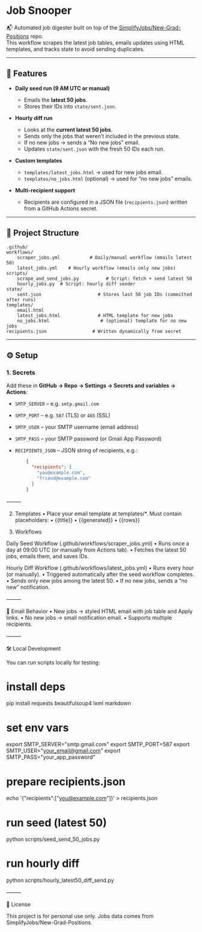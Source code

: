 # Job Snooper

📬 Automated job digester built on top of the [SimplifyJobs/New-Grad-Positions](https://github.com/SimplifyJobs/New-Grad-Positions) repo.  
This workflow scrapes the latest job tables, emails updates using HTML templates, and tracks state to avoid sending duplicates.

---

## 🚀 Features

- **Daily seed run (9 AM UTC or manual)**  
  - Emails the **latest 50 jobs**.  
  - Stores their IDs into `state/sent.json`.  

- **Hourly diff run**  
  - Looks at the **current latest 50 jobs**.  
  - Sends only the jobs that weren’t included in the previous state.  
  - If no new jobs → sends a “No new jobs” email.  
  - Updates `state/sent.json` with the fresh 50 IDs each run.  

- **Custom templates**  
  - `templates/latest_jobs.html` → used for new jobs email.  
  - `templates/no_jobs.html` (optional) → used for “no new jobs” emails.  

- **Multi-recipient support**  
  - Recipients are configured in a JSON file (`recipients.json`) written from a GitHub Actions secret.  

---

## 📂 Project Structure

    .github/
    workflows/
        scraper_jobs.yml           # Daily/manual workflow (emails latest 50)
        latest_jobs.yml    # Hourly workflow (emails only new jobs)
    scripts/
        scrape_and_send_jobs.py          # Script: fetch + send latest 50
        hourly_jobs.py  # Script: hourly diff sender
    state/
        sent.json                     # Stores last 50 job IDs (committed after runs)
    templates/
        email.html
        latest_jobs.html              # HTML template for new jobs
        no_jobs.html                   # (optional) template for no new jobs
    recipients.json                 # Written dynamically from secret

---

## ⚙️ Setup

### 1. Secrets

Add these in **GitHub → Repo → Settings → Secrets and variables → Actions**:

- `SMTP_SERVER` – e.g. `smtp.gmail.com`  
- `SMTP_PORT` – e.g. `587` (TLS) or `465` (SSL)  
- `SMTP_USER` – your SMTP username (email address)  
- `SMTP_PASS` – your SMTP password (or Gmail App Password)  
- `RECIPIENTS_JSON` – JSON string of recipients, e.g.:

	```json
        {
          "recipients": [
            "you@example.com",
            "friend@example.com"
          ]
        }


⸻

2. Templates
	•	Place your email template at templates/*.
Must contain placeholders:
	•	{{title}}
	•	{{generated}}
	•	{{rows}}


3. Workflows

Daily Seed Workflow (.github/workflows/scraper_jobs.yml)
	•	Runs once a day at 09:00 UTC (or manually from Actions tab).
	•	Fetches the latest 50 jobs, emails them, and saves IDs.

Hourly Diff Workflow (.github/workflows/latest_jobs.yml)
	•	Runs every hour (or manually).
	•	Triggered automatically after the seed workflow completes.
	•	Sends only new jobs among the latest 50.
	•	If no new jobs, sends a “no new” notification.

⸻

📧 Email Behavior
	•	New jobs → styled HTML email with job table and Apply links.
	•	No new jobs → small notification email.
	•	Supports multiple recipients.

⸻

🛠️ Local Development

You can run scripts locally for testing:

# install deps
pip install requests beautifulsoup4 lxml markdown

# set env vars
export SMTP_SERVER="smtp.gmail.com"
export SMTP_PORT=587
export SMTP_USER="your_email@gmail.com"
export SMTP_PASS="your_app_password"

# prepare recipients.json
echo '{"recipients":["you@example.com"]}' > recipients.json

# run seed (latest 50)
python scripts/seed_send_50_jobs.py

# run hourly diff
python scripts/hourly_latest50_diff_send.py


⸻

📜 License

This project is for personal use only.
Jobs data comes from SimplifyJobs/New-Grad-Positions.



